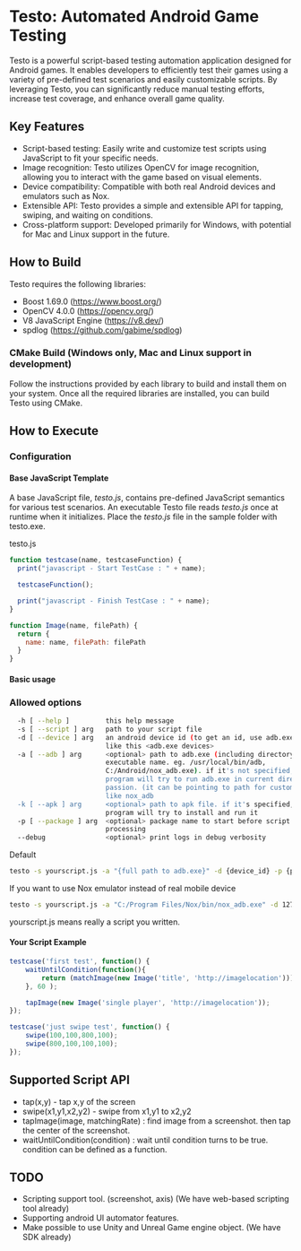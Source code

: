 # Testo: Automated Android Game Testing

Testo is a powerful script-based testing automation application designed for Android games. It enables developers to efficiently test their games using a variety of pre-defined test scenarios and easily customizable scripts. By leveraging Testo, you can significantly reduce manual testing efforts, increase test coverage, and enhance overall game quality.

## Key Features

- Script-based testing: Easily write and customize test scripts using JavaScript to fit your specific needs.
- Image recognition: Testo utilizes OpenCV for image recognition, allowing you to interact with the game based on visual elements.
- Device compatibility: Compatible with both real Android devices and emulators such as Nox.
- Extensible API: Testo provides a simple and extensible API for tapping, swiping, and waiting on conditions.
- Cross-platform support: Developed primarily for Windows, with potential for Mac and Linux support in the future.

## How to Build

Testo requires the following libraries:

- Boost 1.69.0 (https://www.boost.org/)
- OpenCV 4.0.0 (https://opencv.org/)
- V8 JavaScript Engine (https://v8.dev/)
- spdlog (https://github.com/gabime/spdlog)

### CMake Build (Windows only, Mac and Linux support in development)

Follow the instructions provided by each library to build and install them on your system. Once all the required libraries are installed, you can build Testo using CMake.

## How to Execute

### Configuration

#### Base JavaScript Template

A base JavaScript file, *testo.js*, contains pre-defined JavaScript semantics for various test scenarios. An executable Testo file reads *testo.js* once at runtime when it initializes. Place the *testo.js* file in the sample folder with testo.exe.

testo.js

```javascript
function testcase(name, testcaseFunction) {
  print("javascript - Start TestCase : " + name);

  testcaseFunction();

  print("javascript - Finish TestCase : " + name);
}

function Image(name, filePath) {
  return {
    name: name, filePath: filePath
  }
}
```

#### Basic usage

### Allowed options

```bash
  -h [ --help ]         this help message
  -s [ --script ] arg   path to your script file
  -d [ --device ] arg   an android device id (to get an id, use adb.exe command
                        like this <adb.exe devices>
  -a [ --adb ] arg      <optional> path to adb.exe (including directory and
                        executable name. eg. /usr/local/bin/adb,
                        C:/Android/nox_adb.exe). if it's not specified, this
                        program will try to run adb.exe in current directory
                        passion. (it can be pointing to path for customized adb
                        like nox_adb
  -k [ --apk ] arg      <optional> path to apk file. if it's specified, this
                        program will try to install and run it
  -p [ --package ] arg  <optional> package name to start before script
                        processing
  --debug               <optional> print logs in debug verbosity
```

Default

```bash
testo -s yourscript.js -a "{full path to adb.exe}" -d {device_id} -p {package_name_to_start_with}"
```

If you want to use Nox emulator instead of real mobile device
```bash
testo -s yourscript.js -a "C:/Program Files/Nox/bin/nox_adb.exe" -d 127.0.0.1:62001 -p com.etlegame.reversi
```

yourscript.js means really a script you written.

#### Your Script Example

```javascript
testcase('first test', function() {
    waitUntilCondition(function(){ 
        return (matchImage(new Image('title', 'http://imagelocation'))); 
    }, 60 );

    tapImage(new Image('single player', 'http://imagelocation'));
});

testcase('just swipe test', function() {
    swipe(100,100,800,100);
    swipe(800,100,100,100);
});
```



## Supported Script API

- tap(x,y) - tap x,y of the screen
- swipe(x1,y1,x2,y2) - swipe from x1,y1 to x2,y2
- tapImage(image, matchingRate) : find image from a screenshot. then tap the center of the screenshot.
- waitUntilCondition(condition) : wait until condition turns to be true. condition can be defined as a function.

## TODO

- Scripting support tool. (screenshot, axis) (We have web-based scripting tool already)
- Supporting android UI automator features.
- Make possible to use Unity and Unreal Game engine object. (We have SDK already)
